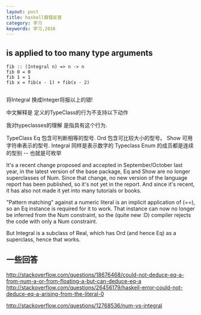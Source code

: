 ```yaml
---
layout: post
title: haskell报错反查
category: 学习
keywords: 学习,2016
---
```



## is applied to too many type arguments

```
fib :: (Integral n) => n -> n
fib 0 = 0
fib 1 = 1
fib x = fib(x - 1) + fib(x - 2)


```

将Integral 换成Integer将报以上的错!


中文解释是
定义的TypeClass的行为不支持以下动作


我对typeclasses的理解
是指具有这个行为.

TypeClass
Eq 包含可判断相等的型号.
Ord 包含可比较大小的型号。
Show 可用字符串表示的型号.
Integral 同样是表示数字的 Typeclass
Enum 的成员都是连续的型别 -- 也就是可枚举


It's a recent change proposed and accepted in September/October last year, in the latest version of the base package, Eq and Show are no longer superclasses of Num. Since that change, no new version of the language report has been published, so it's not yet in the report. And since it's recent, it has also not made it yet into many tutorials or books.

"Pattern matching" against a numeric literal is an implicit application of (==), so an Eq instance is required for it to work. That instance can now no longer be inferred from the Num constraint, so the (quite new :D) compiler rejects the code with only a Num constraint.

But Integral is a subclass of Real, which has Ord (and hence Eq) as a superclass, hence that works.


## 一些回答

http://stackoverflow.com/questions/18676468/could-not-deduce-eq-a-from-num-a-or-from-floating-a-but-can-deduce-eq-a
http://stackoverflow.com/questions/26456179/haskell-error-could-not-deduce-eq-a-arising-from-the-literal-0


http://stackoverflow.com/questions/12768536/num-vs-integral
